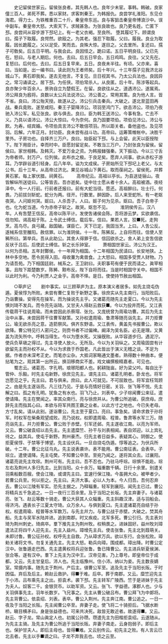 <!-- { "loadSidebar": true } -->
　　史记留侯世家云。留侯张良者。其先韩人也。良年少未宦。事韩。韩破。良家僮三百人。弟死不葬。悉以家财。求客刺秦王。为韩报仇。良尝学礼淮阳。东见仓海君。得力士。为铁椎重百二十斤。秦皇帝东巡。良与客狙击秦皇帝博浪沙中。误中副车。秦皇帝大怒。大索天下。求贼甚急。为张良故也。良乃更名姓。亡匿下邳。良尝间从容步游下邳圮上。有一老父衣褐。至良所。 堕其履圮下。顾谓良曰。孺子下取履。良愕然。欲殴之。为其老。强忍下取履。父曰。履我。良业为取履。因长跪履之。父以足受。笑而去。良殊大惊。遂目之。父去里所。复还曰。孺子可敎矣。后五日平明。与我会此。良因怪之。跪曰诺。五日平明良往。父已先在。怒曰。与老人期后。何也。去曰。后五日早会。五日鸡鸣。良往。父又先在。复怒曰。后何也。去曰。后五日复早来。五日。良夜未半往。有顷。父亦来。喜曰。当如是。出一编书曰。读此则为王者师矣。后十年兴。十三年孺子见我济北谷城山下。黄石即我矣。遂去无他言。不复见。旦日视其书。乃太公兵法也。良因异之。常习诵读之。居下邳。为任侠。项伯常杀人。从良匿。后十年。陈涉等起兵。良亦聚少年百余人。景驹自立为楚假王。在留。良欲往从之。道遇沛公。遂属焉。沛公拜良为廏将。良数以太公兵法说沛公。沛公善之。常用其策。良为他人言。皆不省。良曰。沛公殆天授。故遂从之。沛公引兵击秦兵。大破之。遂北至蓝田再战。秦兵竟败。遂至咸阳。秦王子婴降沛公。项羽至鸿门下。欲击沛公。项伯乃夜驰入沛公军。私见张良。欲与俱去。良曰。臣为韩王送沛公。今事有急。亡去不义。乃具以语沛公。沛公大惊曰。今为奈何。良乃固要项伯。项伯见沛公。沛公与飮。为寿。结宾婚。令项伯具言沛公不敢倍项羽。所以距关者。备他盗也。及见项羽。后解。六年正月。封功臣。良未尝有战斗功。高帝曰。运筹策帷帐中。决胜千里外。子房功也。自择齐三万户。良曰。始臣起下邳。与上会留。此天以臣授陛下。陛下用臣计。幸而时中。臣愿封留足矣。不敢当三万户。乃封张良为留侯。留侯曰。家世相韩。及韩灭。不爱万金之资。为韩报雠强秦。天下振动。今以三寸舌为帝者师。封万户。位列侯。此布衣之极。于良足矣。愿弃人间事。欲从赤松子游耳。乃学辟谷道引轻身。后八年卒。谥为文成侯。子房始所见下邳圮上老父。与太公书。后十三年。从高帝过济北。果见谷城山下黄石。取而葆祠之。留侯死。幷葬黄石冢。每上冢伏腊。祠黄石。 
　　高帝纪云。高祖以亭长。为县送徒骊山。夜皆解纵所送徒曰。公等皆去。吾亦逝矣。徒中壮士愿从者十余人。高祖被酒。夜经泽中。令一人行前。行前者还报曰。前有大蛇当径。愿还。高祖醉曰。壮士行。何畏。乃前拔剑斩蛇。蛇分为两。径开。行数里。醉因卧。后人来至蛇所。有一老妪夜哭。人问妪何哭。妪曰。人杀吾子。人曰。妪子何为见杀。妪曰。吾子白帝子也。化为蛇当道。今为赤帝子斩之。故哭。妪忽不见。 
　　淮阴侯传云。汉八年。人有吿楚王信反。高帝以陈平计。发使吿诸侯会陈。吾将游云梦。实欲袭信。信勿知。谒高祖于陈。上令武士缚信。载后车。信曰。果若人言。狡■死。走狗烹。高鸟尽。良弓藏。敌国破。谋臣亡。天下已定。我固当烹。上曰。人吿公反。遂械系信至雒阳。赦信罪。以为淮阴侯。十一年。陈豨反。上自将而往。信使人至豨所曰。第举兵。吾从此助公。其舍人得罪于信。信囚欲杀之。舍人弟上变吿信欲反状于吕后。后使武士缚信。斩之长乐钟室。 
　　萧相国世家云。沛公为汉王。以何为丞相。五年封酇侯。十一年拜为相国。十二年相国为民请曰。长安地狭。上林中多空地。愿令民得入田。毋收藳为禽兽食。上大怒曰。相国多受贾人财物。乃为请吾苑。乃下相国廷尉。械系之。王卫尉曰。夫职事苟有便于民而请之。眞宰相事。且陛下距楚数岁。陈豨、黥布反。陛下自将而往。当是时相国守关中。相国不以此时为利。今乃利贾人之金乎。高帝不怿。是日。使使持节赦出相国。 

　　○草庐记 
　　剧中事实。以三顾草庐为主。原本演义者居多。如先主烧屯伪遁。夏侯惇为所败。未尝有曹仁复败于新野之事。徐庶实从先主南行。当阳败后。乃诣曹操。安得先在操军。而为操说先主乎。又诸葛亮随先主走夏口。今以为先主惧刘琦不发兵。而令亮先诣琦。又甘夫人得赵云救获■。今以为投井而死。又江表传载蒋干往说周瑜。而未尝因此杀蔡瑁、张允。又庞统曾为周瑜功曹。其后为先主治中从事。未尝因蒋干往曹军献策。又孙权遣周瑜、鲁肃等随亮诣先主。幷力拒曹公。瑜无欲杀亮之意。造箭祭风。俱齐东野语。又江表传。黄盖先书报曹公。欺以欲降。曹公特见行人密问之。则赍书者不过偏裨。阚泽为吴名臣。必无是理。又黄盖为流矢所中。呼韩当得生。今以为堕水死。又操旣败。从华容道步归。遇泥泞。使兵负草塡之得过。先主寻使人放火。无所及。今以为关羽纵之。又周瑜固尝有计欲留先主而孙权不从。今以为求救于乔国老。凡此皆出于演义无稽之谈。不足为据。作者亦未深考正史。而笔亦尘杂。大抵词家略通文墨者。熟得数十种曲本。便拈笔为之。观其第一出所云。换羽移商实不差。戏文编撰极精嘉者。可见也。 
　　蜀志云。诸葛亮、字孔明。琅琊阳都人也。躬耕陇亩。好为梁父吟。每自比于管仲、乐毅。时先主屯新野。徐庶见先主。谓先主曰。诸葛孔明者。卧龙也。将军岂愿见之乎。先主曰。君与俱来。庶曰。此人可就见。不可屈致也。将军宜枉驾顾之。由是先主遂诣亮。凡三往乃见。于是与亮情好日密。关羽、张飞等不悦。先主解之曰。孤之有孔明。犹鱼之有水也。羽飞乃止。刘表卒。少子琮闻曹公来征。遣使请降。先主在樊闻之。率其众南行。亮与徐庶并从。为曹公所追破。获庶母。庶辞先主而指其心曰。本欲与将军共图王霸之业者。以此方寸之地也。今已失老母。方寸乱矣。请从此别。遂诣曹公。先主至于夏口。亮曰。事急矣。请命求救于孙将军。时权军在柴桑观望成败。亮乃说权。权即遣周瑜、程普。鲁肃等水军三万。随亮诣先主。幷力拒曹公。曹公败于赤壁。引军还邺。先主遂收江南。以亮为军师。又云。曹公破袁绍以击先主。先主遣糜竺、孙干与刘表相闻。表自郊迎。以上宾礼待之。益其兵。使屯于新野。荆州豪杰。归先主者日益多。表疑其心。阴御之。使拒夏侯惇、于禁等于博望。先主设伏兵。一旦自烧屯伪遁。惇等追之。为伏兵所破。十二年。曹公北征乌丸。先主说表袭许。表不能用。曹公南征表。会表卒。子琮立。遣使请降。先主屯樊。不知曹公卒至。至宛乃闻之。遂将其众去。过襄阳。诸葛亮说先主攻琮。荆州可有。先主曰。吾不忍也。乃驻马呼琮。琮惧不能赴。琮左右及荆州人多归先主。比到当阳。众十余万。辎重数千辆。日行十余里。别遣关羽乘船数百艘。使会江陵。或谓先主曰。宜速行保江陵。今虽拥大众。被甲者少。若曹公兵至。何以拒之。先主曰。夫济大事。必以人为本。今人归吾。吾何忍弃去。曹公以江陵有军实。恐先主据之。乃释辎重。轻军到襄阳。闻先主已过。曹公将精兵五千急追之。一日一夜行三百余里。及于当阳之长坂。先主弃妻子。与诸葛亮、张飞、赵云等数十骑走。曹公大获其人众辎重。先主斜趣汉津。适与羽船会。得济沔。遇表长子江夏太守琦。众万余人。与俱到夏口。先主遣诸葛亮自结于孙权。权遣周瑜、程普等水军数万。与先主幷力。与曹公战于赤壁。大破之。焚其舟船。先主与吴军水陆并进。追到南郡。时又疾疫。北军多死。曹公引归。先主表刘琦为荆州刺史。琦病卒。羣下推先主为荆州牧。权稍畏之。进妹固好。益州牧刘璋遣法正将四千人迎先主。先主入益州。璋增先主兵。使击张鲁。先主北到葭萌关。未即讨鲁。曹公征孙权。权呼先主自救。乃从璋求万兵。欲以东行。会张松败。璋勑关诸将文书。勿复关通先主。先主大怒。勒兵向璋。围成都。璋出降。时曹公定汉中。张鲁遁走巴西。先主遣黄权将兵迎张鲁。鲁已降曹公。先主进兵斩夏侯渊、张合等。遂有汉中。羣下上先主为汉中王。汉帝见害。乃上尊号。即皇帝位于成都。又云。先主甘皇后。沛人也。先主临豫州。住小沛。纳以为妾。先主数丧嫡室。常摄内事。随先主于荆州。产后主。値曹公军至。追及先主于当阳长阪。于时困偪。弃后及后主。赖赵云救护。得■于难。后卒。葬于南郡。又云。糜竺迎先主于小沛。吕布乘先主之出。拒袁术。袭下邳。先主转军广陵西。竺于是进妹于先主为夫人。奴客二千。金银货币。以助军资。又云。张飞、字益德。涿郡人也。少与关羽俱事先主。羽年长数岁。飞兄事之。先主从曹公破吕布。曹公拜飞为中郞将。先主背曹公。依袁绍、刘表。表卒。曹公入荆州。先主奔江南。曹公追之。一日一夜及于当阳之长阪。先主闻曹公卒至。弃妻子走。使飞将二十骑拒后。飞据水断桥。瞋目横矛曰。身是张益德也。可来共决死。敌皆无敢近者。故遂得■。又云。赵云、字子龙。常山眞定人也。初属公孙瓒。瓒遣先主为田楷拒袁绍。云遂随从。为先主主骑。及先主为曹公所追于当阳长阪。弃妻子南走。云身抱弱子。即后主也。保护甘夫人。即后主母也。皆得■难。又云别传云。初先主之败。有人言云已北去者。先主以手■谪之曰。子龙不弃我去也。顷之云至。 

